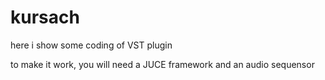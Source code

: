 # kursach
here i show some coding of VST plugin

to make it work, you will need a JUCE framework and an audio sequensor
